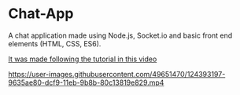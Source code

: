 # Chat-App
A chat application made using Node.js, Socket.io and basic front end elements (HTML, CSS, ES6). 

[It was made following the tutorial in this video](https://www.youtube.com/watch?v=jD7FnbI76Hg)

https://user-images.githubusercontent.com/49651470/124393197-9635ae80-dcf9-11eb-9b8b-80c13819e829.mp4
